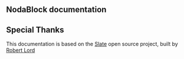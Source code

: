 NodaBlock documentation
--------------------


Special Thanks
--------------------

This documentation is based on the [Slate](https://github.com/lord/slate) open source project, built by [Robert Lord](https://lord.io)
